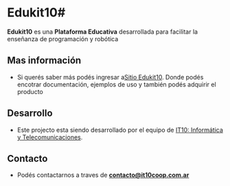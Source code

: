 # Edukit10#
**Edukit10** es una **Plataforma Educativa** desarrollada para facilitar la enseñanza de programación y robótica 

## Mas información
- Si querés saber más podés ingresar a[Sitio Edukit10](https://edukit.it10coop.com.ar/).
Donde podés encotrar documentación, ejemplos de uso y también podés adquirir el producto

## Desarrollo
- Este projecto esta siendo desarrollado por el equipo de [IT10: Informática y Telecomunicaciones](https://it10coop.com.ar/).

## Contacto
- Podés contactarnos a traves de **contacto@it10coop.com.ar**

